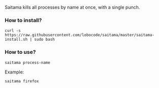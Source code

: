 Saitama kills all processes by name at once, with a single punch.

### How to install?

```
curl -s https://raw.githubusercontent.com/lobocode/saitama/master/saitama-install.sh | sudo bash
```

### How to use?

```
saitama process-name
```

Example:

```
saitama firefox
```
